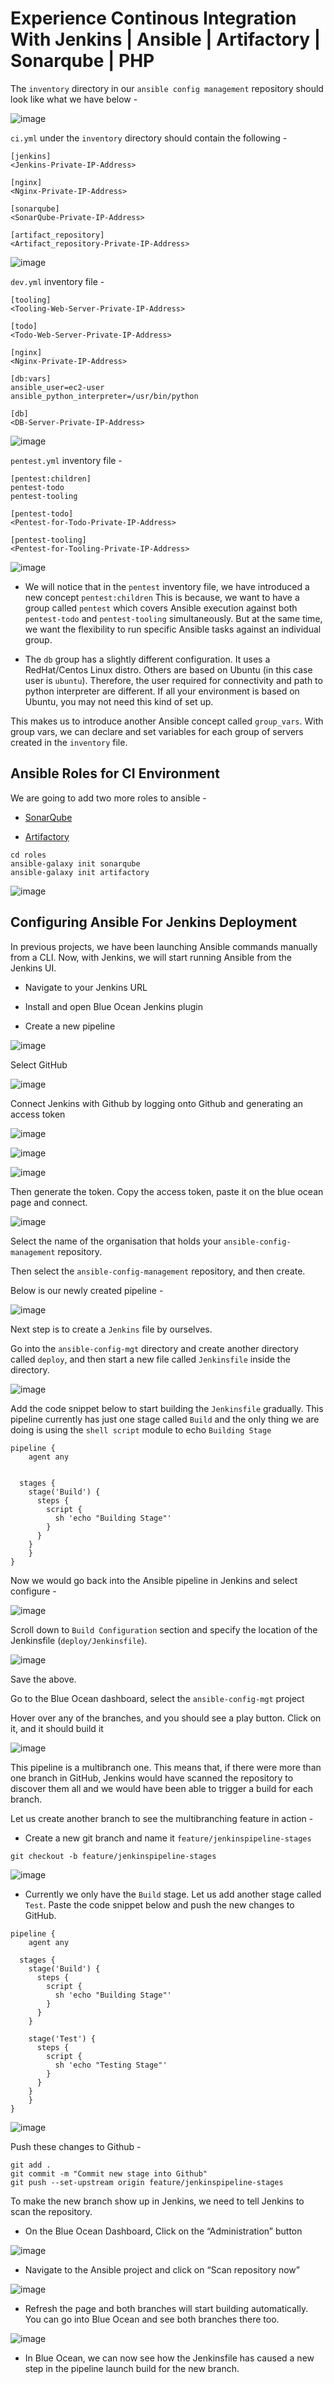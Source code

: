 # Experience Continous Integration With Jenkins | Ansible | Artifactory | Sonarqube | PHP

The `inventory` directory in our `ansible config management` repository should look like what we have below - 

![image](https://user-images.githubusercontent.com/22638955/118739747-1be0c600-b842-11eb-93db-ef0ea4b2d6a8.png)

`ci.yml` under the `inventory` directory should contain the following - 

```
[jenkins]
<Jenkins-Private-IP-Address>

[nginx]
<Nginx-Private-IP-Address>

[sonarqube]
<SonarQube-Private-IP-Address>

[artifact_repository]
<Artifact_repository-Private-IP-Address>
```

![image](https://user-images.githubusercontent.com/22638955/118739970-a3c6d000-b842-11eb-9f6a-991bddbf610d.png)

`dev.yml` inventory file - 

```
[tooling]
<Tooling-Web-Server-Private-IP-Address>

[todo]
<Todo-Web-Server-Private-IP-Address>

[nginx]
<Nginx-Private-IP-Address>

[db:vars]
ansible_user=ec2-user
ansible_python_interpreter=/usr/bin/python

[db]
<DB-Server-Private-IP-Address>
```

![image](https://user-images.githubusercontent.com/22638955/118740175-1a63cd80-b843-11eb-9d6d-092afa50dec7.png)

`pentest.yml` inventory file - 

```
[pentest:children]
pentest-todo
pentest-tooling

[pentest-todo]
<Pentest-for-Todo-Private-IP-Address>

[pentest-tooling]
<Pentest-for-Tooling-Private-IP-Address>
```

![image](https://user-images.githubusercontent.com/22638955/118740462-d91fed80-b843-11eb-97f2-488bc453b45c.png)

* We will notice that in the `pentest` inventory file, we have introduced a new concept `pentest:children` This is because, we want to have a group called `pentest` which covers Ansible execution against both `pentest-todo` and `pentest-tooling` simultaneously. But at the same time, we want the flexibility to run specific Ansible tasks against an individual group.

* The `db` group has a slightly different configuration. It uses a RedHat/Centos Linux distro. Others are based on Ubuntu (in this case user is `ubuntu`). Therefore, the user required for connectivity and path to python interpreter are different. If all your environment is based on Ubuntu, you may not need this kind of set up.

This makes us to introduce another Ansible concept called `group_vars`. With group vars, we can declare and set variables for each group of servers created in the `inventory` file.

## Ansible Roles for CI Environment

We are going to add two more roles to ansible -

* [SonarQube](https://youtu.be/vE39Fg8pvZg)

* [Artifactory](https://youtu.be/upJS4R6SbgM)

```
cd roles
ansible-galaxy init sonarqube
ansible-galaxy init artifactory
```

![image](https://user-images.githubusercontent.com/22638955/118743048-79c4dc00-b849-11eb-8f20-aa15739e7d4b.png)

## Configuring Ansible For Jenkins Deployment

In previous projects, we have been launching Ansible commands manually from a CLI. Now, with Jenkins, we will start running Ansible from the Jenkins UI.

* Navigate to your Jenkins URL

* Install and open Blue Ocean Jenkins plugin

* Create a new pipeline

![image](https://user-images.githubusercontent.com/22638955/118744279-f3f66000-b84b-11eb-9507-9b0d3e6729cf.png)

Select GitHub

![image](https://user-images.githubusercontent.com/22638955/118744881-04f3a100-b84d-11eb-9f55-7ca81db56eac.png)

Connect Jenkins with Github by logging onto Github and generating an access token

![image](https://user-images.githubusercontent.com/22638955/118746289-e216bc00-b84f-11eb-9302-8c6653ef2be5.png)

![image](https://user-images.githubusercontent.com/22638955/118746393-1d18ef80-b850-11eb-9425-ccefd2b8ff2e.png)

![image](https://user-images.githubusercontent.com/22638955/118746425-2904b180-b850-11eb-9c70-51604554a769.png)

Then generate the token. Copy the access token, paste it on the blue ocean page and connect.

![image](https://user-images.githubusercontent.com/22638955/118746588-6b2df300-b850-11eb-8672-a07195aa74da.png)

Select the name of the organisation that holds your `ansible-config-management` repository.

Then select the `ansible-config-management` repository, and then create.

Below is our newly created pipeline - 

![image](https://user-images.githubusercontent.com/22638955/118897602-89542b80-b902-11eb-91ff-167de80d4b1c.png)

Next step is to create a `Jenkins` file by ourselves.

Go into the `ansible-config-mgt` directory and create another directory called `deploy`, and then start a new file called `Jenkinsfile` inside the directory.

![image](https://user-images.githubusercontent.com/22638955/118897917-3af35c80-b903-11eb-839d-9c779960194d.png)

Add the code snippet below to start building the `Jenkinsfile` gradually. This pipeline currently has just one stage called `Build` and the only thing we are doing is using the `shell script` module to echo `Building Stage`

```
pipeline {
    agent any


  stages {
    stage('Build') {
      steps {
        script {
          sh 'echo "Building Stage"'
        }
      }
    }
    }
}
```

Now we would go back into the Ansible pipeline in Jenkins and select configure -

![image](https://user-images.githubusercontent.com/22638955/118898110-b35a1d80-b903-11eb-97da-ed1ba90929bd.png)

Scroll down to `Build Configuration` section and specify the location of the Jenkinsfile (`deploy/Jenkinsfile`).

![image](https://user-images.githubusercontent.com/22638955/118898258-1350c400-b904-11eb-86b6-eb395efce753.png)

Save the above.

Go to the Blue Ocean dashboard, select the `ansible-config-mgt` project

Hover over any of the branches, and you should see a play button. Click on it, and it should build it

![image](https://user-images.githubusercontent.com/22638955/118900302-86f4d000-b908-11eb-8f79-33ae396fa72f.png)

This pipeline is a multibranch one. This means that, if there were more than one branch in GitHub, Jenkins would have scanned the repository to discover them all and we would have been able to trigger a build for each branch.

Let us create another branch to see the multibranching feature in action - 

* Create a new git branch and name it `feature/jenkinspipeline-stages`

```
git checkout -b feature/jenkinspipeline-stages
```

![image](https://user-images.githubusercontent.com/22638955/118900814-c243ce80-b909-11eb-853e-bfa270f7f881.png)

* Currently we only have the `Build` stage. Let us add another stage called `Test`. Paste the code snippet below and push the new changes to GitHub.

```
pipeline {
    agent any

  stages {
    stage('Build') {
      steps {
        script {
          sh 'echo "Building Stage"'
        }
      }
    }

    stage('Test') {
      steps {
        script {
          sh 'echo "Testing Stage"'
        }
      }
    }
    }
}
```

![image](https://user-images.githubusercontent.com/22638955/118900986-1fd81b00-b90a-11eb-8389-51d3e90157b4.png)

Push these changes to Github - 

```
git add .
git commit -m "Commit new stage into Github"
git push --set-upstream origin feature/jenkinspipeline-stages
```

To make the new branch show up in Jenkins, we need to tell Jenkins to scan the repository.

* On the Blue Ocean Dashboard, Click on the “Administration” button

![image](https://user-images.githubusercontent.com/22638955/118902333-5b281900-b90d-11eb-99cb-a8e1d22c51fc.png)

* Navigate to the Ansible project and click on “Scan repository now”

![image](https://user-images.githubusercontent.com/22638955/118902457-97f41000-b90d-11eb-8735-471ba1e593b2.png)

* Refresh the page and both branches will start building automatically. You can go into Blue Ocean and see both branches there too.

![image](https://user-images.githubusercontent.com/22638955/118903179-143b2300-b90f-11eb-8d84-1d0385ba7b20.png)

* In Blue Ocean, we can now see how the Jenkinsfile has caused a new step in the pipeline launch build for the new branch.
